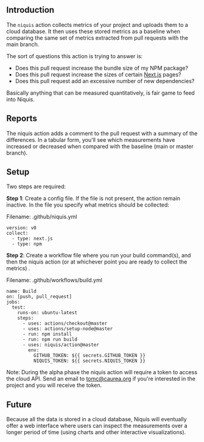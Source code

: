 ## Introduction

The `niquis` action collects metrics of your project and uploads them to a cloud database.
It then uses these stored metrics as a baseline when comparing the same set of metrics
extracted from pull requests with the main branch.

The sort of questions this action is trying to answer is:

 - Does this pull request increase the bundle size of my NPM package?
 - Does this pull request increase the sizes of certain [Next.js] pages?
 - Does this pull request add an excessive number of new dependencies?

Basically anything that can be measured quantitatively, is fair game to feed into Niquis.

## Reports

The niquis action adds a comment to the pull request with a summary of the differences.
In a tabular form, you'll see which measurements have increased or decreased when compared
with the baseline (main or master branch).

## Setup

Two steps are required:

**Step 1**: Create a config file. If the file is not present, the
action remain inactive. In the file you specify what metrics should be collected:

Filename: .github/niquis.yml

```
version: v0
collect:
  - type: next.js
  - type: npm
```

**Step 2**: Create a workflow file where you run your build command(s), and then the niquis
action (or at whichever point you are ready to collect the metrics) .

Filename: .github/workflows/build.yml

```
name: Build
on: [push, pull_request]
jobs:
  test:
    runs-on: ubuntu-latest
    steps:
      - uses: actions/checkout@master
      - uses: actions/setup-node@master
      - run: npm install
      - run: npm run build
      - uses: niquis/action@master
        env:
          GITHUB_TOKEN: ${{ secrets.GITHUB_TOKEN }}
          NIQUIS_TOKEN: ${{ secrets.NIQUIS_TOKEN }}
```

Note: During the alpha phase the niquis action will require a token to access the
cloud API. Send an email to tomc@caurea.org if you're interested in the project
and you will receive the token.

## Future

Because all the data is stored in a cloud database, Niquis will eventually offer a web
interface where users can inspect the measurements over a longer period of time (using
charts and other interactive visualizations).

[Next.js]: https://nextjs.org/

